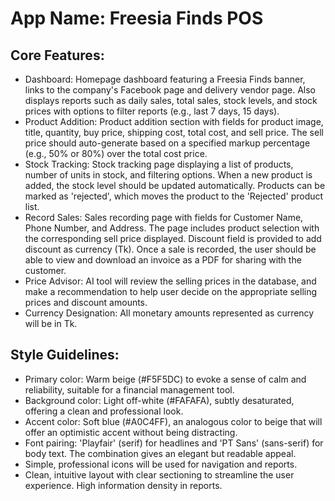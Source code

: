 # **App Name**: Freesia Finds POS

## Core Features:

- Dashboard: Homepage dashboard featuring a Freesia Finds banner, links to the company's Facebook page and delivery vendor page.  Also displays reports such as daily sales, total sales, stock levels, and stock prices with options to filter reports (e.g., last 7 days, 15 days).
- Product Addition: Product addition section with fields for product image, title, quantity, buy price, shipping cost, total cost, and sell price. The sell price should auto-generate based on a specified markup percentage (e.g., 50% or 80%) over the total cost price.
- Stock Tracking: Stock tracking page displaying a list of products, number of units in stock, and filtering options. When a new product is added, the stock level should be updated automatically. Products can be marked as 'rejected', which moves the product to the 'Rejected' product list.
- Record Sales: Sales recording page with fields for Customer Name, Phone Number, and Address.  The page includes product selection with the corresponding sell price displayed. Discount field is provided to add discount as currency (Tk). Once a sale is recorded, the user should be able to view and download an invoice as a PDF for sharing with the customer.
- Price Advisor: AI tool will review the selling prices in the database, and make a recommendation to help user decide on the appropriate selling prices and discount amounts.
- Currency Designation: All monetary amounts represented as currency will be in Tk.

## Style Guidelines:

- Primary color: Warm beige (#F5F5DC) to evoke a sense of calm and reliability, suitable for a financial management tool.
- Background color: Light off-white (#FAFAFA), subtly desaturated, offering a clean and professional look.
- Accent color: Soft blue (#A0C4FF), an analogous color to beige that will offer an optimistic accent without being distracting.
- Font pairing: 'Playfair' (serif) for headlines and 'PT Sans' (sans-serif) for body text. The combination gives an elegant but readable appeal.
- Simple, professional icons will be used for navigation and reports.
- Clean, intuitive layout with clear sectioning to streamline the user experience. High information density in reports.
